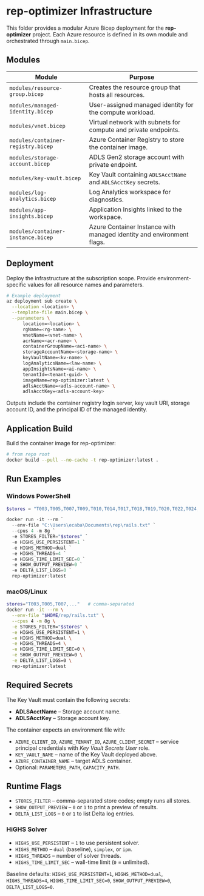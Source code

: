 # rep-optimizer Infrastructure

This folder provides a modular Azure Bicep deployment for the **rep-optimizer** project. Each Azure resource is defined in its own module and orchestrated through `main.bicep`.

## Modules

| Module | Purpose |
|--------|---------|
| `modules/resource-group.bicep` | Creates the resource group that hosts all resources. |
| `modules/managed-identity.bicep` | User-assigned managed identity for the compute workload. |
| `modules/vnet.bicep` | Virtual network with subnets for compute and private endpoints. |
| `modules/container-registry.bicep` | Azure Container Registry to store the container image. |
| `modules/storage-account.bicep` | ADLS Gen2 storage account with private endpoint. |
| `modules/key-vault.bicep` | Key Vault containing `ADLSAcctName` and `ADLSAcctKey` secrets. |
| `modules/log-analytics.bicep` | Log Analytics workspace for diagnostics. |
| `modules/app-insights.bicep` | Application Insights linked to the workspace. |
| `modules/container-instance.bicep` | Azure Container Instance with managed identity and environment flags. |

## Deployment

Deploy the infrastructure at the subscription scope. Provide environment-specific values for all resource names and parameters.

```bash
# Example deployment
az deployment sub create \
  --location <location> \
  --template-file main.bicep \
  --parameters \
      location=<location> \
      rgName=<rg-name> \
      vnetName=<vnet-name> \
      acrName=<acr-name> \
      containerGroupName=<aci-name> \
      storageAccountName=<storage-name> \
      keyVaultName=<kv-name> \
      logAnalyticsName=<law-name> \
      appInsightsName=<ai-name> \
      tenantId=<tenant-guid> \
      imageName=rep-optimizer:latest \
      adlsAcctName=<adls-account-name> \
      adlsAcctKey=<adls-account-key>
```

Outputs include the container registry login server, key vault URI, storage account ID, and the principal ID of the managed identity.

## Application Build

Build the container image for rep-optimizer:

```bash
# from repo root
docker build --pull --no-cache -t rep-optimizer:latest .
```

## Run Examples

### Windows PowerShell
```powershell
$stores = "T003,T005,T007,T009,T010,T014,T017,T018,T019,T020,T022,T024,T025,T027,T028,T029,T030,T033,T034,T035,T036,T037,T038,T039,T041,T042,T043,T044,T045,T046"

docker run -it --rm `
  --env-file "C:\Users\ecaba\Documents\rep\rails.txt" `
  --cpus 4 -m 8g `
  -e STORES_FILTER="$stores" `
  -e HIGHS_USE_PERSISTENT=1 `
  -e HIGHS_METHOD=dual `
  -e HIGHS_THREADS=4 `
  -e HIGHS_TIME_LIMIT_SEC=0 `
  -e SHOW_OUTPUT_PREVIEW=0 `
  -e DELTA_LIST_LOGS=0 `
  rep-optimizer:latest
```

### macOS/Linux
```bash
stores="T003,T005,T007,..."   # comma-separated
docker run -it --rm \
  --env-file "$HOME/rep/rails.txt" \
  --cpus 4 -m 8g \
  -e STORES_FILTER="$stores" \
  -e HIGHS_USE_PERSISTENT=1 \
  -e HIGHS_METHOD=dual \
  -e HIGHS_THREADS=4 \
  -e HIGHS_TIME_LIMIT_SEC=0 \
  -e SHOW_OUTPUT_PREVIEW=0 \
  -e DELTA_LIST_LOGS=0 \
  rep-optimizer:latest
```

## Required Secrets

The Key Vault must contain the following secrets:

- **ADLSAcctName** – Storage account name.
- **ADLSAcctKey** – Storage account key.

The container expects an environment file with:

- `AZURE_CLIENT_ID`, `AZURE_TENANT_ID`, `AZURE_CLIENT_SECRET` – service principal credentials with *Key Vault Secrets User* role.
- `KEY_VAULT_NAME` – name of the Key Vault deployed above.
- `AZURE_CONTAINER_NAME` – target ADLS container.
- Optional: `PARAMETERS_PATH`, `CAPACITY_PATH`.

## Runtime Flags

- `STORES_FILTER` – comma-separated store codes; empty runs all stores.
- `SHOW_OUTPUT_PREVIEW` – `0` or `1` to print a preview of results.
- `DELTA_LIST_LOGS` – `0` or `1` to list Delta log entries.

### HiGHS Solver

- `HIGHS_USE_PERSISTENT` – `1` to use persistent solver.
- `HIGHS_METHOD` – `dual` (baseline), `simplex`, or `ipm`.
- `HIGHS_THREADS` – number of solver threads.
- `HIGHS_TIME_LIMIT_SEC` – wall-time limit (`0` = unlimited).

Baseline defaults:
`HIGHS_USE_PERSISTENT=1`, `HIGHS_METHOD=dual`, `HIGHS_THREADS=4`, `HIGHS_TIME_LIMIT_SEC=0`, `SHOW_OUTPUT_PREVIEW=0`, `DELTA_LIST_LOGS=0`.

